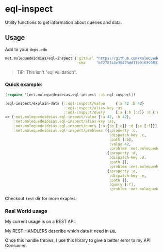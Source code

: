 # eql-inspect

Utility functions to get information about queries and data.

## Usage

Add to your `deps.edn`
```clojure
net.molequedeideias/eql-inspect {:git/url "https://github.com/molequedeideias/eql-inspect"
                                 :sha     "b7278748e38423dd17e910399632f168af48a2c4"}
```

> TIP: This isn't "eql validation".

### Quick example:

```clojure
(require '[net.molequedeideias.eql-inspect :as eql-inspect])

(eql-inspect/explain-data {::eql-inspect/value     {:a 42 :b 42}
                           ::eql-inspect/alias-key :as
                           ::eql-inspect/query     [:a {:b [:c]} :d {:e [:f]}]})
=> {:net.molequedeideias.eql-inspect/value {:a 42, :b 42},
    :net.molequedeideias.eql-inspect/alias-key :as,
    :net.molequedeideias.eql-inspect/query [:a {:b [:c]} :d {:e [:f]}],
    :net.molequedeideias.eql-inspect/problems ({:property :c,
                                                :dispatch-key :c,
                                                :path [:b],
                                                :value 42,
                                                :problem :net.molequedeideias.eql-inspect/expect-collection}
                                               {:property :d,
                                                :dispatch-key :d,
                                                :path [],
                                                :problem :net.molequedeideias.eql-inspect/missing-value}
                                               {:property :e,
                                                :dispatch-key :e,
                                                :path [],
                                                :query [:f],
                                                :problem :net.molequedeideias.eql-inspect/missing-value})}
```

Checkout `test` dir for more exaples

### Real World usage

My current usage is on a REST API.

My REST HANDLERS describe which data it need in `EQL`

Once this handle throws, I use this library to give a better error to my API Consumer.